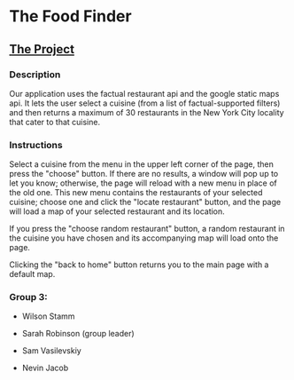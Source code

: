 <h1>The Food Finder</h1>

<h2><a href="http://ml7.stuycs.org:6203">The Project</a></h2>

<h3>Description</h3>
<p>Our application uses the factual restaurant api and the google static maps api. It lets the user select a cuisine (from a list of factual-supported filters) and then returns a maximum of 30 restaurants in the New York City locality that cater to that cuisine.</p>

<h3>Instructions</h3>
<p>Select a cuisine from the menu in the upper left corner of the page, then press the "choose" button. If there are no results, a window will pop up to let you know; otherwise, the page will reload with a new menu in place of the old one. This new menu contains the restaurants of your selected cuisine; choose one and click the "locate restaurant" button, and the page will load a map of your selected restaurant and its location.</p>
<p>If you press the "choose random restaurant" button, a random restaurant in the cuisine you have chosen and its accompanying map will load onto the page.</p>
<p>Clicking the "back to home" button returns you to the main page with a default map.</p>

<h3>Group 3:</h3>
<ul>
<li><p>Wilson Stamm</p></li>
<li><p>Sarah Robinson (group leader)</p></li>
<li><p>Sam Vasilevskiy</p></li>
<li><p>Nevin Jacob</p></li>
</ul>

